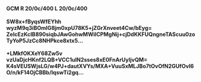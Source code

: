 #### GCM R 20/0c/400 L 20/0c/400
**SW8x+fByqsWfEYhh**<br/>**wyzM9q3iBOmIG8jm0xpU78K5+jZGrXnveet4Cw/bEyg=**<br/>**ZelcEzKcIB890siqbJAwGohwMWiICPMgNij+cjDdKKFUQngneTAScuu0zoTyYoP5JzCc8NHPkce8xtx5...**<br/><br/>
**+LMkfOKXeY68Zw5v**<br/>**vzUaDjcHKnf2LQB+VCC1ulN2sses8xE0FnArUyIjvQM=**<br/>**K4sVEUSWjsLG/w4PJ+dautXVYs/MXA+VuuSxMLJBo7tOvOfN2GUfOvI6O/n/kF14OjCBBb/IqswTi2gq...**